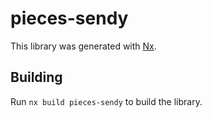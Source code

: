 # pieces-sendy

This library was generated with [Nx](https://nx.dev).

## Building

Run `nx build pieces-sendy` to build the library.
